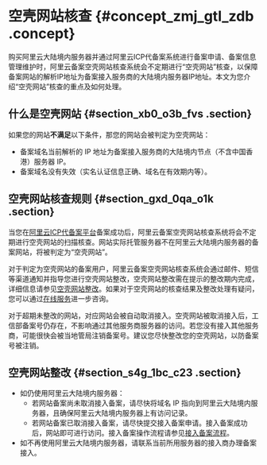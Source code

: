# 空壳网站核查 {#concept_zmj_gtl_zdb .concept}

购买阿里云大陆境内服务器并通过阿里云ICP代备案系统进行备案申请、备案信息管理维护时，阿里云备案空壳网站核查系统会不定期进行“空壳网站”核查，以保障备案网站的解析IP地址为备案接入服务商的大陆境内服务器IP地址。本文为您介绍“空壳网站”核查的重点及如何处理。

## 什么是空壳网站 {#section_xb0_o3b_fvs .section}

如果您的网站**不满足**以下条件，那您的网站会被判定为空壳网站：

-   备案域名当前解析的 IP 地址为备案接入服务商的大陆境内节点（不含中国香港）服务器 IP。
-   备案域名没有失效（实名认证信息正确、域名在有效期内等）。

## 空壳网站核查规则 {#section_gxd_0qa_o1k .section}

当您在[阿里云ICP代备案平台](https://beian.aliyun.com/order/index.htm)备案成功后，阿里云备案空壳网站核查系统将会不定期进行空壳网站的扫描核查。网站实际托管服务器不在阿里云大陆境内服务器的备案网站，将被判定为“空壳网站”。

对于判定为空壳网站的备案用户，阿里云备案空壳网站核查系统会通过邮件、短信等渠道通知并指导您进行空壳网站整改，空壳网站整改需在提示的整改期内完成，详细信息请参见[空壳网站整改](#section_s4g_1bc_c23)。如果对于空壳网站的核查结果及整改处理有疑问，您可以通过[在线服务](https://ia.aliyun.com/home/oneQuestion/696001)进一步咨询。

对于超期未整改的网站，对应网站会被自动取消接入。空壳网站被取消接入后，工信部备案号仍存在，不影响通过其他服务商服务器的访问。若您没有接入其他服务商，可能很快会被当地管局注销备案号。建议您尽快整改您的空壳网站，以防备案号被注销。

## 空壳网站整改 {#section_s4g_1bc_c23 .section}

-   如仍使用阿里云大陆境内服务器：
    -   若网站备案尚未取消接入备案，请尽快将域名 IP 指向到阿里云大陆境内服务器，且确保阿里云大陆境内服务器上有访问记录。
    -   若网站备案已取消接入备案，请尽快提交接入备案申请。接入备案成功后，网站即可进行访问。接入备案操作流程请参见[接入备案流程](../cn.zh-CN/ICP备案流程（PC端）/验证备案类型/接入备案.md#)。
-   如不再使用阿里云大陆境内服务器，请联系当前所用服务器的接入商办理备案接入。

